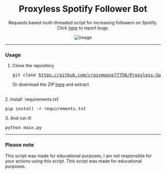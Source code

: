 <br/>
<div align="center">

  # Proxyless Spotify Follower Bot
  Requests based multi-threaded script for increasing followers on Spotify. Click <a href="https://github.com/crazymoose77756/Proxyless-Spotify-Follow-Bot/issues">here</a> to report bugs.
  
  ![image](https://user-images.githubusercontent.com/102762968/161622560-22f88eae-709e-4c07-a66e-8147dd3d43dd.png)

</div>

--------------------------------------

### Usage

1. Clone the repository <pre>git clone https://github.com/crazymoose77756/Proxyless-Spotify-Follow-Bot.git</pre>
Or download the ZIP <a href="https://github.com/crazymoose77756/Proxyless-Spotify-Follow-Bot/archive/refs/heads/main.zip">here</a> and extract
<br>
2. Install `requirements.txt` <pre>pip install -r requirements.txt</pre>
3. And run it! <pre>python main.py</pre>

--------------------------------------

### Please note

This script was made for educational purposes, I am not responsible for your actions using this script. This script was made for educational purposes.

